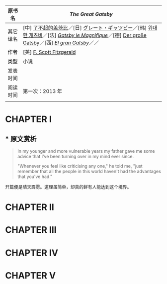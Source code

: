 | 原书名   | *The Great Gatsby*                                           |
| -------- | ------------------------------------------------------------ |
| 其它译名 | [中] [了不起的盖茨比](https://zh.wikipedia.org/zh-hans/%E4%BA%86%E4%B8%8D%E8%B5%B7%E7%9A%84%E7%9B%96%E8%8C%A8%E6%AF%94)／[日] [グレート・ギャツビー](https://ja.wikipedia.org/wiki/%E3%82%B0%E3%83%AC%E3%83%BC%E3%83%88%E3%83%BB%E3%82%AE%E3%83%A3%E3%83%84%E3%83%93%E3%83%BC)／[韩] [위대한 개츠비](https://ko.wikipedia.org/wiki/%EC%9C%84%EB%8C%80%ED%95%9C_%EA%B0%9C%EC%B8%A0%EB%B9%84)／[法] *[Gatsby le Magnifique](https://fr.wikipedia.org/wiki/Gatsby_le_Magnifique)*／[德] [Der große Gatsby](https://de.wikipedia.org/wiki/Der_gro%C3%9Fe_Gatsby)／[西] [*El gran Gatsby*](https://es.wikipedia.org/wiki/El_gran_Gatsby)／／ |
| 作者     | [美] [F. Scott Fitzgerald](https://en.wikipedia.org/wiki/F._Scott_Fitzgerald) |
| 类型     | 小说                                                         |
| 发表时间 |                                                              |
| 阅读时间 | 第一次：2013 年                                              |
|          |                                                              |







# CHAPTER I



## * 原文赏析

> In my younger and more vulnerable years my father gave me some advice that I've been turning over in my mind ever since.
>
> "Whenever you feel like criticising any one," he told me, "just remember that all the people in this world haven't had the advantages that you've had."

开篇便是晴天霹雳。道理虽简单，却真的鲜有人能达到这个境界。



# CHAPTER II



# CHAPTER III





# CHAPTER IV



# CHAPTER V